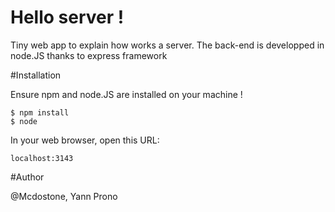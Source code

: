 Hello server !
===================

Tiny web app to explain how works a server.
The back-end is developped in node.JS thanks to express framework

#Installation

Ensure npm and node.JS are installed on your machine !

	$ npm install 
	$ node


In your web browser, open this URL:

	localhost:3143

#Author

@Mcdostone, Yann Prono

